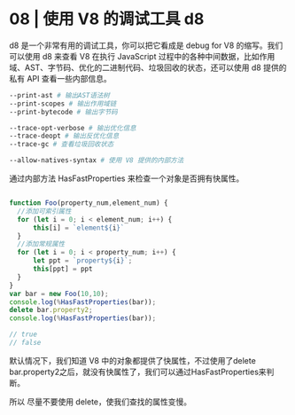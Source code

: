 # 08 | 使用 V8 的调试工具 d8
d8 是一个非常有用的调试工具，你可以把它看成是 debug for V8 的缩写。我们可以使用 d8 来查看 V8 在执行 JavaScript 过程中的各种中间数据，比如作用域、AST、字节码、优化的二进制代码、垃圾回收的状态，还可以使用 d8 提供的私有 API 查看一些内部信息。

```bash
--print-ast # 输出AST语法树
--print-scopes # 输出作用域链
--print-bytecode # 输出字节码

--trace-opt-verbose # 输出优化信息
--trace-deopt # 输出反优化信息
--trace-gc # 查看垃圾回收状态

--allow-natives-syntax # 使用 V8 提供的内部方法
```
通过内部方法 HasFastProperties 来检查一个对象是否拥有快属性。
```js

function Foo(property_num,element_num) {
  //添加可索引属性
  for (let i = 0; i < element_num; i++) {
      this[i] = `element${i}`
  }
  //添加常规属性
  for (let i = 0; i < property_num; i++) {
      let ppt = `property${i}`;
      this[ppt] = ppt
  }
}
var bar = new Foo(10,10);
console.log(%HasFastProperties(bar));
delete bar.property2;
console.log(%HasFastProperties(bar));

// true
// false
```
默认情况下，我们知道 V8 中的对象都提供了快属性，不过使用了delete bar.property2之后，就没有快属性了，我们可以通过HasFastProperties来判断。

所以 尽量不要使用 delete，使我们查找的属性变慢。



